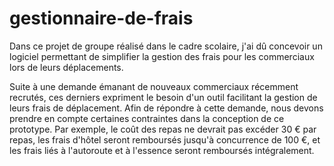 # gestionnaire-de-frais

Dans ce projet de groupe réalisé dans le cadre scolaire, j'ai dû concevoir un logiciel permettant de simplifier la gestion des frais pour les commerciaux lors de leurs déplacements.

Suite à une demande émanant de nouveaux commerciaux récemment recrutés, ces derniers expriment le besoin d'un outil facilitant la gestion de leurs frais de déplacement. Afin de répondre à cette demande, nous devons prendre en compte certaines contraintes dans la conception de ce prototype. Par exemple, le coût des repas ne devrait pas excéder 30 € par repas, les frais d'hôtel seront remboursés jusqu'à concurrence de 100 €, et les frais liés à l'autoroute et à l'essence seront remboursés intégralement.

